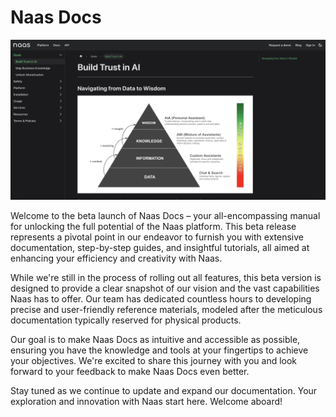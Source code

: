 
# Naas Docs

![alt text](site/docs/mission/img/build-trust.png)

Welcome to the beta launch of Naas Docs – your all-encompassing manual for unlocking the full potential of the Naas platform. This beta release represents a pivotal point in our endeavor to furnish you with extensive documentation, step-by-step guides, and insightful tutorials, all aimed at enhancing your efficiency and creativity with Naas.

While we're still in the process of rolling out all features, this beta version is designed to provide a clear snapshot of our vision and the vast capabilities Naas has to offer. Our team has dedicated countless hours to developing precise and user-friendly reference materials, modeled after the meticulous documentation typically reserved for physical products.

Our goal is to make Naas Docs as intuitive and accessible as possible, ensuring you have the knowledge and tools at your fingertips to achieve your objectives. We're excited to share this journey with you and look forward to your feedback to make Naas Docs even better.

Stay tuned as we continue to update and expand our documentation. Your exploration and innovation with Naas start here. Welcome aboard!